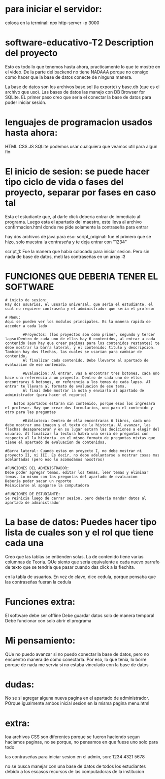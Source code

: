 # para iniciar el servidor:

coloca en la terminal: npx http-server -p 3000


# software-educativo-T2 Description del proyecto
Esto es todo lo que tenemos hasta ahora, practicamente lo que te mostre en el video. De la parte del backend no tiene NADAAA porque no consigo como hacer que la base de datos conecte de ninguna manera.

La base de datos son los archivos base.sql (la exporte) y base.db (que es el archivo que uso). Las bases de datos las manejo con DB Browser for SQLite. EL primer paso creo que seria el conectar la base de datos para poder iniciar sesión.

# lenguajes de programacion usados hasta ahora:
HTML
CSS
JS
SQLite
podemos usar cualquiera que veamos util para algun fin

# El inicio de sesion: se puede hacer tipo ciclo de vida o fases del proyecto, separar por fases en caso tal 
Esta el estudiante que, al darle click deberia entrar de inmediato al programa. Luego esta el apartado del maestro, este lleva al archivo confirmacion.html donde me pide solamente la contraseña para entrar

hay dos archivos de java para eso:
script_original: fue el primero que se hizo, solo muestra la contraseña y te deja entrar con "1234"

script_1: Fue la manera que habia colocado para iniciar sesion. Pero sin nada de base de datos, meti las contraseñas en un array :3


# FUNCIONES QUE DEBERIA TENER EL SOFTWARE

    # inicio de sesion:
    Hay dos usuarios, el usuario universal, que seria el estudiante, el cual no requiere contraseña y el administrador que seria el profesor

    # Menu:
    Aqui se pueden ver los modulos principales. Es la manera rapida de acceder a cada lado

            #Proyectos: (los proyectos son como primer, segundo y tercer lapso)Dentro de cada uno de ellos hay 6 contenidos, al entrar a cada contenido (aun hay que crear paginas para los contenidos restantes) te debe mostrar la barra lateral, y el contenido: titulo y descripcion. Tambien hay dos flechas, las cuales se usarian para cambiar de contenido.
            Al finalizar cada contenido. Debe llevarte al apartado de evaluacion de ese contenido.

            #Evaluacion: Al entrar, vas a encontrar tres botones, cada uno hace una referencia a un proyecto. Dentro de cada uno de ellos encontraras 6 botones, en referencia a los temas de cada lapso. Al entrar te llevara al formato de evaluacion de ese tema.
            Al final debe mostrar la nota y enviarla al apartado de administrador (para hacer el reporte)

        Estos apartados estaran sin contenido, porque esos los ingresara el profesor. Hay que crear dos formularios, uno para el contenido y otro para las preguntas

            #Biblioteca: Dentro de ella encontraras 6 libros, cada uno debe mostrar una imagen y el texto de la historia. Al avanzar, las flechas desapareceran y en su lugar estarn las deciciones a elegir del usuario. Al finalizar la lectura habra una seria de preguntas con respecto al la historia. en el mismo formato de preguntas mixtas que tiene el apartado de evaluacion de contenidos.
    
    #Barra lateral: Cuando estas en proyecto I, no debe mostrar ni proyecto II, ni III. Es decir, no debe adelantarse a mostrar cosas mas adelantadas (pero eso lo acomodamos nosotros)

    #FUNCIONES DEL ADMINISTRADOR:
    Debe poder agregar temas, editar los temas, leer temas y eliminar temas. Lo mismo con las preguntas del apartado de evaluacion
    Deberia poder sacar un reporte
    Reiniciarse al apagarse la computadora

    #FUNCIONES DE ESTUDIANTE:
    Se reinicia luego de cerrar sesion, pero deberia mandar datos al apartado de administrador

# La base de datos: Puedes hacer tipo lista de cuales son y el rol que tiene cada una
Creo que las tablas se entienden solas. La de contenido tiene varias columnas de Teoria. QUe siento que seria equivalente a cada nuevo parrafo de texto que se tendria que pasar cuando das click a la flechita.

en la tabla de usuarios. En vez de clave, dice cedula, porque pensaba que las contraseñas fueran la cedula

# Funciones extra:
El software debe ser offline
Debe guardar datos solo de manera temporal
Debe funcionar con solo abrir el programa

# Mi pensamiento:
QUe no puedo avanzar si no puedo conectar la base de datos, pero no encuentro manera de como conectarla. Por eso, lo que tenia, lo borre porque de nada me servia si no estaba vinculado con la base de datos

# dudas:
No se si agregar alguna nueva pagina en el apartado de administrador. POrque igualmente ambos inicial sesion en la misma pagina menu.html

# extra:
loa archivos CSS son diferentes porque se fueron haciendo segun haciamos paginas, no se porque, no pensamos en que fuese uno solo para todo

las contraseñas para iniciar sesion en el admin, son:
1234
4321
5678

no se busca manejar con una base de datos de todos los estudiantes debido a los escasos recursos de las computadoras de la institucion